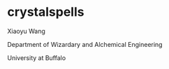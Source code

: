 # crystalspells
Xiaoyu Wang

Department of Wizardary and Alchemical Engineering

University at Buffalo
